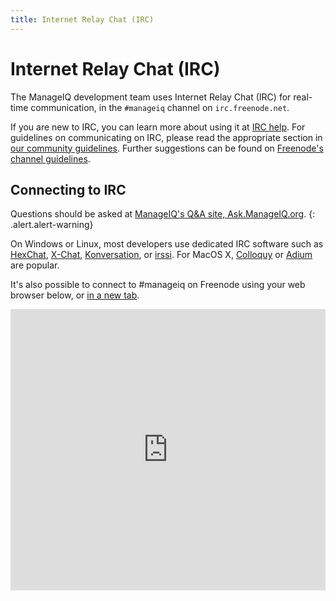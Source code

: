 ```yaml
---
title: Internet Relay Chat (IRC)
---
```


# Internet Relay Chat (IRC)

The ManageIQ development team uses Internet Relay Chat (IRC) for real-time
communication, in the `#manageiq` channel on `irc.freenode.net`.

If you are new to IRC, you can learn more about using it at [IRC
help](http://www.irchelp.org/). For guidelines on communicating on IRC,
please read the appropriate section in [our community
guidelines](/community/community_guidelines/#irc). Further suggestions
can be found on [Freenode's channel
guidelines](http://freenode.net/channel_guidelines.shtml).

## Connecting to IRC

<i class="icon fa fa-warning"></i>
Questions should be asked at [ManageIQ's Q&A site, Ask.ManageIQ.org](http://ask.manageiq.org/).
{: .alert.alert-warning}

On Windows or Linux, most developers use dedicated IRC software such as
[HexChat](http://hexchat.readthedocs.org/en/lates/getting_started.html),
[X-Chat](http://xchat.org/docs/start/),
[Konversation](http://docs.kde.org/development/en/extragear-network/konversation/using-kapp.html),
or [irssi](http://quadpoint.org/articles/irssi/). For MacOS X,
[Colloquy](http://colloquy.info/) or [Adium](https://adium.im/) are popular.

It's also possible to connect to #manageiq on Freenode using your web browser
below, or [in a new tab](https://kiwiirc.com/client/irc.freenode.net/#manageiq).

<iframe src="https://kiwiirc.com/client/irc.freenode.net/?&theme=basic#manageiq" style="border:0; width:100%; height:450px;"></iframe>
